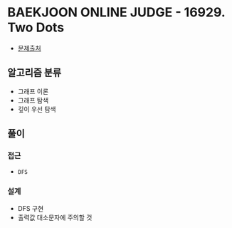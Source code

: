 # BAEKJOON ONLINE JUDGE - 16929. Two Dots

- [문제출처](https://www.acmicpc.net/problem/16929 '16929. Two Dots')

## 알고리즘 분류

- 그래프 이론
- 그래프 탐색
- 깊이 우선 탐색

## 풀이

### 접근

- `DFS`

### 설계

- DFS 구현
- 출력값 대소문자에 주의할 것
